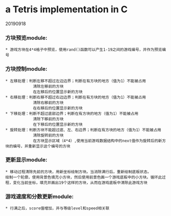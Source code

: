  # a Tetris implementation in C 
 20190918
 ### 方块预览module:
 	* 游戏方块在4*4格子中预览，使用rand()函数可以产生1-19之间的游戏编号，并作为预览编号
 ### 方块控制module:
 	* 左移处理：判断左移不超过左边边界；判断在有方块的地方（值为1）不能被占用
 				清除左移前的方块
 				在左移后的位置显示新的方块   
 	* 右移处理：判断右移不超过右边边界；判断在有方块的地方（值为1）不能被占用
 				清除右移前的方块
 				在右移后的位置显示新的方块   
 	* 下移处理：判断不超过底部边界；判断在有方块的地方（值为1）不能被占用
 				清除下移前的方块
 				在下移后的位置显示新的方块
 	* 旋转处理：判断方块不能超过底、左、右边界；判断在有方块的地方（值为1）不能被占用
 				清除旋转前的方块
 				在方块显示区域（4*4）,使用当前游戏数据结构中的next值作为旋转后的新方块的编号，并重新显示这个编号的方块
 ### 更新显示module:
 	* 移动过程清除先前的方块，用新坐标绘制方块。当消除满行后，重新绘制底板状态。
 	绘制一个轮廓，使用背景色填充小方块，然后使用前景色画一个游戏底板中的小方块。循环此过程，变化当前坐标，填充并画出19个这样的方块，从而在游戏底板中清除此游戏方块
 ### 游戏速度和分数更新module:
 	* 行满之后，score值增加，并与等级level和speed相关联